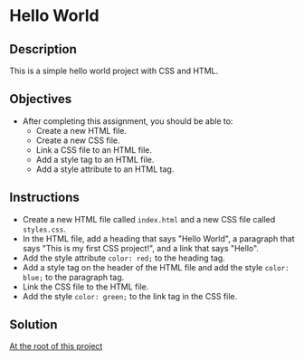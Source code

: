 # Hello World

## Description

This is a simple hello world project with CSS and HTML.

## Objectives

- After completing this assignment, you should be able to:
  - Create a new HTML file.
  - Create a new CSS file.
  - Link a CSS file to an HTML file.
  - Add a style tag to an HTML file.
  - Add a style attribute to an HTML tag.

## Instructions

- Create a new HTML file called `index.html` and a new CSS file called `styles.css`.
- In the HTML file, add a heading that says "Hello World", a paragraph that says "This is my first CSS project!", and a link that says "Hello".
- Add the style attribute `color: red;` to the heading tag.
- Add a style tag on the header of the HTML file and add the style `color: blue;` to the paragraph tag.
- Link the CSS file to the HTML file.
- Add the style `color: green;` to the link tag in the CSS file.

## Solution

[At the root of this project](./)
